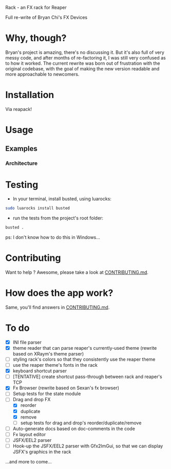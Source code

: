 Rack - an FX rack for Reaper

Full re-write of Bryan Chi's FX Devices

# Why, though?
Bryan's project is amazing, there's no discussing it. But it's also full of very messy code, and after months of re-factoring it, I was still very confused as to how it worked. 
The current rewrite was born out of frustration with the original codebase, with the goal of making the new version readable and more approachable to newcomers.

# Installation
Via reapack!

# Usage 
## Examples
### Architecture

# Testing
- In your terminal, install busted, using luarocks:
```bash
sudo luarocks install busted
```
- run the tests from the project's root folder:
```bash
busted .
```
ps: I don't know how to do this in Windows…

# Contributing
Want to help ? Awesome, please take a look at [CONTRIBUTING.md](docs/CONTRIBUTING.md).

# How does the app work?
Same, you'll find answers in [CONTRIBUTING.md](docs/CONTRIBUTING.md).

# To do
- [x] INI file parser
- [x] theme reader that can parse reaper's currently-used theme (rewrite based on XRaym's theme parser)
- [ ] styling rack's colors so that they consistently use the reaper theme
- [ ] use the reaper theme's fonts in the rack
- [x] keyboard shortcut parser
- [ ] [TENTATIVE] create shortcut pass-through between rack and reaper's TCP
- [x] Fx Browser (rewrite based on Sexan's fx browser)
- [ ] Setup tests for the state module 
- [ ] Drag and drop FX
    - [x] reorder
    - [x] duplicate
    - [x] remove 
    - [ ] setup tests for drag and drop's reorder/duplicate/remove 
- [ ] Auto-generate docs based on doc-comments in the code
- [ ] Fx layout editor
- [ ] JSFX/EEL2 parser
- [ ] Hook-up the JSFX/EEL2 parser with Gfx2ImGui, so that we can display JSFX's graphics in the rack

…and more to come…
